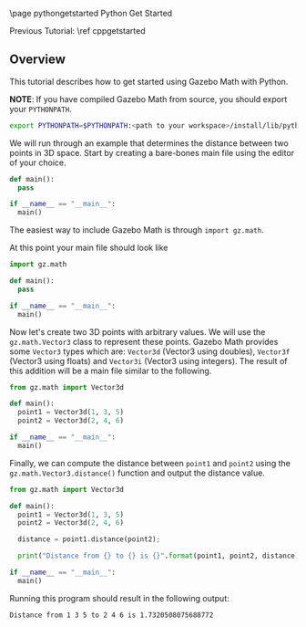 \page pythongetstarted Python Get Started

Previous Tutorial: \ref cppgetstarted

## Overview

This tutorial describes how to get started using Gazebo Math with Python.

**NOTE**: If you have compiled Gazebo Math from source, you should export
your `PYTHONPATH`.

```bash
export PYTHONPATH=$PYTHONPATH:<path to your workspace>/install/lib/python
```

We will run through an example that determines the distance between two
points in 3D space. Start by creating a bare-bones main file using the
editor of your choice.

```python
def main():
  pass

if __name__ == "__main__":
  main()
```

The easiest way to include Gazebo Math is through `import gz.math`.

At this point your main file should look like

```python
import gz.math

def main():
  pass

if __name__ == "__main__":
  main()
```

Now let's create two 3D points with arbitrary values. We will use the
`gz.math.Vector3` class to represent these points. Gazebo Math provides
some `Vector3` types which are: `Vector3d` (Vector3 using doubles), `Vector3f` (Vector3 using floats)
and `Vector3i` (Vector3 using integers). The result of this addition will be a
main file similar to the following.

```python
from gz.math import Vector3d

def main():
  point1 = Vector3d(1, 3, 5)
  point2 = Vector3d(2, 4, 6)

if __name__ == "__main__":
  main()
```

Finally, we can compute the distance between `point1` and `point2` using the
`gz.math.Vector3.distance()` function and output the distance value.

```python
from gz.math import Vector3d

def main():
  point1 = Vector3d(1, 3, 5)
  point2 = Vector3d(2, 4, 6)

  distance = point1.distance(point2);

  print("Distance from {} to {} is {}".format(point1, point2, distance))

if __name__ == "__main__":
  main()
```

Running this program should result in the following output:

```
Distance from 1 3 5 to 2 4 6 is 1.7320508075688772
```
